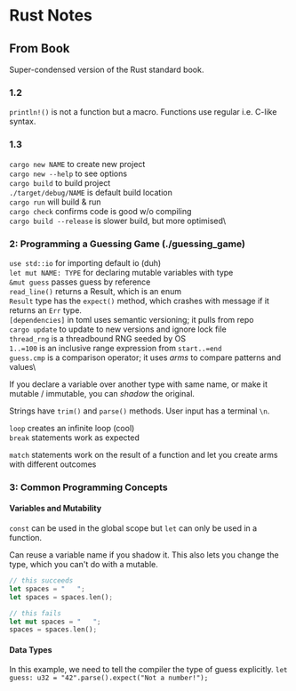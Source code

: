 # Rust Notes

## From Book

Super-condensed version of the Rust standard book.

### 1.2
`println!()` is not a function but a macro.
Functions use regular i.e. C-like syntax.

### 1.3 
`cargo new NAME` to create new project\
`cargo new --help` to see options\
`cargo build` to build project\
`./target/debug/NAME` is default build location\
`cargo run` will build & run\
`cargo check` confirms code is good w/o compiling\
`cargo build --release` is slower build, but more optimised\

### 2: Programming a Guessing Game (./guessing_game)
`use std::io` for importing default io (duh)\
`let mut NAME: TYPE` for declaring mutable variables with type\
`&mut guess` passes guess by reference\
`read_line()` returns a Result, which is an enum\
`Result` type has the `expect()` method, which crashes with message if it returns an `Err` type.\
`[dependencies]` in toml uses semantic versioning; it pulls from repo\
`cargo update` to update to new versions and ignore lock file\
`thread_rng` is a threadbound RNG seeded by OS\
`1..=100` is an inclusive range expression from `start..=end`\
`guess.cmp` is a comparison operator; it uses *arms* to compare patterns and values\

If you declare a variable over another type with same name, or make it mutable / immutable, you can *shadow* the original.

Strings have `trim()` and `parse()` methods. User input has a terminal `\n`.

`loop` creates an infinite loop (cool)\
`break` statements work as expected

`match` statements work on the result of a function and let you create arms with different outcomes

### 3: Common Programming Concepts

#### Variables and Mutability

`const` can be used in the global scope but `let` can only be used in a function.

Can reuse a variable name if you shadow it. This also lets you change the type, which you can't do with a mutable.

```rust
// this succeeds
let spaces = "   ";
let spaces = spaces.len();
```

```rust
// this fails
let mut spaces = "   ";
spaces = spaces.len();
```

#### Data Types

In this example, we need to tell the compiler the type of guess explicitly.
`let guess: u32 = "42".parse().expect("Not a number!");`
